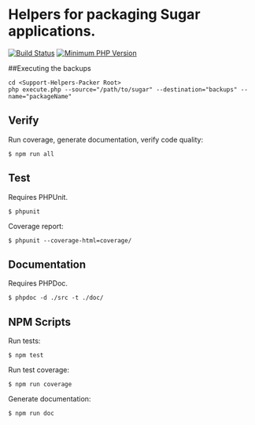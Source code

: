 # Helpers for packaging Sugar applications.

[![Build Status](https://travis-ci.com/sugarcrm/Support-Helpers-Packager.svg)](https://travis-ci.com/sugarcrm/Support-Helpers-Packager)
[![Minimum PHP Version](https://img.shields.io/badge/php-%3E%3D%205.4.2-8892BF.svg?style=flat-square)](https://php.net/)

##Executing the backups
```
cd <Support-Helpers-Packer Root>
php execute.php --source="/path/to/sugar" --destination="backups" --name="packageName"
```

## Verify

Run coverage, generate documentation, verify code quality:

`$ npm run all`


## Test

Requires PHPUnit.

`$ phpunit`

Coverage report:

`$ phpunit --coverage-html=coverage/`


## Documentation

Requires PHPDoc.

`$ phpdoc -d ./src -t ./doc/`


## NPM Scripts

Run tests:

`$ npm test`

Run test coverage:

`$ npm run coverage`

Generate documentation:

`$ npm run doc`
